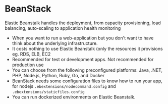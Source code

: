 # BeanStack
Elastic Beanstalk handles the deployment, from capacity provisioning, load balancing, auto-scaling  to application health monitoring   
- When you want to run a web-application but you don't want to have think about the underlying  infrastructure.   
- It costs nothing to use Elastic Beanstalk (only the resources it provisions eg. RDS, ELB, EC2  
- Recommended for test or development apps. Not recommended for production use   
- You can choose from the following preconfigured platforms: Java, .NET, PHP, Node.js, Python, Ruby, Go, and Docker
- BeanStack needs some configuration files to know how to run your app, for nodejs `.ebextensions/nodecommand.config` and `.ebextensions/staticfiles.config`
- You can run dockerized environments on Elastic Beanstalk.